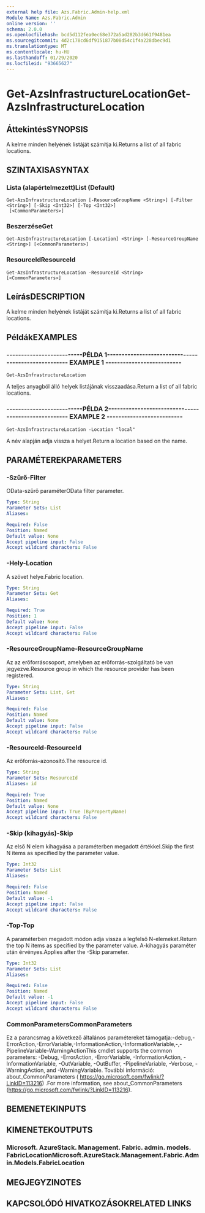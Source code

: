 ```yaml
---
external help file: Azs.Fabric.Admin-help.xml
Module Name: Azs.Fabric.Admin
online version: ''
schema: 2.0.0
ms.openlocfilehash: bcd5d112fea0ec68e372a5ad282b3d661f9481ea
ms.sourcegitcommit: 4d2c178cd6df9151877b08d54c1f4a228dbec9d1
ms.translationtype: MT
ms.contentlocale: hu-HU
ms.lasthandoff: 01/29/2020
ms.locfileid: "93665627"
---
```

# <span data-ttu-id="f1bdc-101">Get-AzsInfrastructureLocation</span><span class="sxs-lookup"><span data-stu-id="f1bdc-101">Get-AzsInfrastructureLocation</span></span>

## <span data-ttu-id="f1bdc-102">Áttekintés</span><span class="sxs-lookup"><span data-stu-id="f1bdc-102">SYNOPSIS</span></span>
<span data-ttu-id="f1bdc-103">A kelme minden helyének listáját számítja ki.</span><span class="sxs-lookup"><span data-stu-id="f1bdc-103">Returns a list of all fabric locations.</span></span>

## <span data-ttu-id="f1bdc-104">SZINTAXISA</span><span class="sxs-lookup"><span data-stu-id="f1bdc-104">SYNTAX</span></span>

### <span data-ttu-id="f1bdc-105">Lista (alapértelmezett)</span><span class="sxs-lookup"><span data-stu-id="f1bdc-105">List (Default)</span></span>
```
Get-AzsInfrastructureLocation [-ResourceGroupName <String>] [-Filter <String>] [-Skip <Int32>] [-Top <Int32>]
 [<CommonParameters>]
```

### <span data-ttu-id="f1bdc-106">Beszerzése</span><span class="sxs-lookup"><span data-stu-id="f1bdc-106">Get</span></span>
```
Get-AzsInfrastructureLocation [-Location] <String> [-ResourceGroupName <String>] [<CommonParameters>]
```

### <span data-ttu-id="f1bdc-107">ResourceId</span><span class="sxs-lookup"><span data-stu-id="f1bdc-107">ResourceId</span></span>
```
Get-AzsInfrastructureLocation -ResourceId <String> [<CommonParameters>]
```

## <span data-ttu-id="f1bdc-108">Leírás</span><span class="sxs-lookup"><span data-stu-id="f1bdc-108">DESCRIPTION</span></span>
<span data-ttu-id="f1bdc-109">A kelme minden helyének listáját számítja ki.</span><span class="sxs-lookup"><span data-stu-id="f1bdc-109">Returns a list of all fabric locations.</span></span>

## <span data-ttu-id="f1bdc-110">Példák</span><span class="sxs-lookup"><span data-stu-id="f1bdc-110">EXAMPLES</span></span>

### <span data-ttu-id="f1bdc-111">--------------------------PÉLDA 1--------------------------</span><span class="sxs-lookup"><span data-stu-id="f1bdc-111">-------------------------- EXAMPLE 1 --------------------------</span></span>
```
Get-AzsInfrastructureLocation
```

<span data-ttu-id="f1bdc-112">A teljes anyagból álló helyek listájának visszaadása.</span><span class="sxs-lookup"><span data-stu-id="f1bdc-112">Return a list of all fabric locations.</span></span>

### <span data-ttu-id="f1bdc-113">--------------------------PÉLDA 2--------------------------</span><span class="sxs-lookup"><span data-stu-id="f1bdc-113">-------------------------- EXAMPLE 2 --------------------------</span></span>
```
Get-AzsInfrastructureLocation -Location "local"
```

<span data-ttu-id="f1bdc-114">A név alapján adja vissza a helyet.</span><span class="sxs-lookup"><span data-stu-id="f1bdc-114">Return a location based on the name.</span></span>

## <span data-ttu-id="f1bdc-115">PARAMÉTEREK</span><span class="sxs-lookup"><span data-stu-id="f1bdc-115">PARAMETERS</span></span>

### <span data-ttu-id="f1bdc-116">-Szűrő</span><span class="sxs-lookup"><span data-stu-id="f1bdc-116">-Filter</span></span>
<span data-ttu-id="f1bdc-117">OData-szűrő paraméter</span><span class="sxs-lookup"><span data-stu-id="f1bdc-117">OData filter parameter.</span></span>

```yaml
Type: String
Parameter Sets: List
Aliases: 

Required: False
Position: Named
Default value: None
Accept pipeline input: False
Accept wildcard characters: False
```

### <span data-ttu-id="f1bdc-118">-Hely</span><span class="sxs-lookup"><span data-stu-id="f1bdc-118">-Location</span></span>
<span data-ttu-id="f1bdc-119">A szövet helye.</span><span class="sxs-lookup"><span data-stu-id="f1bdc-119">Fabric location.</span></span>

```yaml
Type: String
Parameter Sets: Get
Aliases: 

Required: True
Position: 1
Default value: None
Accept pipeline input: False
Accept wildcard characters: False
```

### <span data-ttu-id="f1bdc-120">-ResourceGroupName</span><span class="sxs-lookup"><span data-stu-id="f1bdc-120">-ResourceGroupName</span></span>
<span data-ttu-id="f1bdc-121">Az az erőforráscsoport, amelyben az erőforrás-szolgáltató be van jegyezve.</span><span class="sxs-lookup"><span data-stu-id="f1bdc-121">Resource group in which the resource provider has been registered.</span></span>

```yaml
Type: String
Parameter Sets: List, Get
Aliases: 

Required: False
Position: Named
Default value: None
Accept pipeline input: False
Accept wildcard characters: False
```

### <span data-ttu-id="f1bdc-122">-ResourceId</span><span class="sxs-lookup"><span data-stu-id="f1bdc-122">-ResourceId</span></span>
<span data-ttu-id="f1bdc-123">Az erőforrás-azonosító.</span><span class="sxs-lookup"><span data-stu-id="f1bdc-123">The resource id.</span></span>

```yaml
Type: String
Parameter Sets: ResourceId
Aliases: id

Required: True
Position: Named
Default value: None
Accept pipeline input: True (ByPropertyName)
Accept wildcard characters: False
```

### <span data-ttu-id="f1bdc-124">-Skip (kihagyás)</span><span class="sxs-lookup"><span data-stu-id="f1bdc-124">-Skip</span></span>
<span data-ttu-id="f1bdc-125">Az első N elem kihagyása a paraméterben megadott értékkel.</span><span class="sxs-lookup"><span data-stu-id="f1bdc-125">Skip the first N items as specified by the parameter value.</span></span>

```yaml
Type: Int32
Parameter Sets: List
Aliases: 

Required: False
Position: Named
Default value: -1
Accept pipeline input: False
Accept wildcard characters: False
```

### <span data-ttu-id="f1bdc-126">-Top</span><span class="sxs-lookup"><span data-stu-id="f1bdc-126">-Top</span></span>
<span data-ttu-id="f1bdc-127">A paraméterben megadott módon adja vissza a legfelső N-elemeket.</span><span class="sxs-lookup"><span data-stu-id="f1bdc-127">Return the top N items as specified by the parameter value.</span></span>
<span data-ttu-id="f1bdc-128">A-kihagyás paraméter után érvényes.</span><span class="sxs-lookup"><span data-stu-id="f1bdc-128">Applies after the -Skip parameter.</span></span>

```yaml
Type: Int32
Parameter Sets: List
Aliases: 

Required: False
Position: Named
Default value: -1
Accept pipeline input: False
Accept wildcard characters: False
```

### <span data-ttu-id="f1bdc-129">CommonParameters</span><span class="sxs-lookup"><span data-stu-id="f1bdc-129">CommonParameters</span></span>
<span data-ttu-id="f1bdc-130">Ez a parancsmag a következő általános paramétereket támogatja:-debug,-ErrorAction,-ErrorVariable,-InformationAction,-InformationVariable,-,-PipelineVariable-WarningAction</span><span class="sxs-lookup"><span data-stu-id="f1bdc-130">This cmdlet supports the common parameters: -Debug, -ErrorAction, -ErrorVariable, -InformationAction, -InformationVariable, -OutVariable, -OutBuffer, -PipelineVariable, -Verbose, -WarningAction, and -WarningVariable.</span></span> <span data-ttu-id="f1bdc-131">További információ: about_CommonParameters ( https://go.microsoft.com/fwlink/?LinkID=113216) .</span><span class="sxs-lookup"><span data-stu-id="f1bdc-131">For more information, see about_CommonParameters (https://go.microsoft.com/fwlink/?LinkID=113216).</span></span>

## <span data-ttu-id="f1bdc-132">BEMENETEK</span><span class="sxs-lookup"><span data-stu-id="f1bdc-132">INPUTS</span></span>

## <span data-ttu-id="f1bdc-133">KIMENETEK</span><span class="sxs-lookup"><span data-stu-id="f1bdc-133">OUTPUTS</span></span>

### <span data-ttu-id="f1bdc-134">Microsoft. AzureStack. Management. Fabric. admin. models. FabricLocation</span><span class="sxs-lookup"><span data-stu-id="f1bdc-134">Microsoft.AzureStack.Management.Fabric.Admin.Models.FabricLocation</span></span>

## <span data-ttu-id="f1bdc-135">MEGJEGYZI</span><span class="sxs-lookup"><span data-stu-id="f1bdc-135">NOTES</span></span>

## <span data-ttu-id="f1bdc-136">KAPCSOLÓDÓ HIVATKOZÁSOK</span><span class="sxs-lookup"><span data-stu-id="f1bdc-136">RELATED LINKS</span></span>

